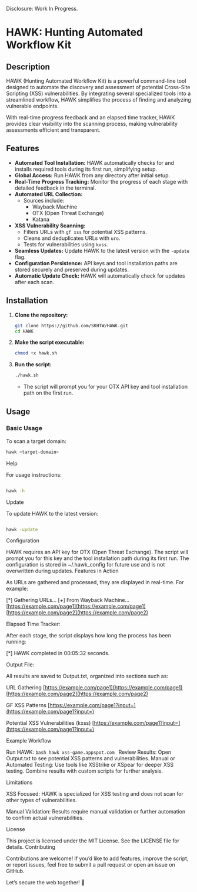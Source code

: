 Disclosure: Work In Progress.

# HAWK: Hunting Automated Workflow Kit

## Description

HAWK (Hunting Automated Workflow Kit) is a powerful command-line tool designed to automate the discovery and assessment of potential Cross-Site Scripting (XSS) vulnerabilities. By integrating several specialized tools into a streamlined workflow, HAWK simplifies the process of finding and analyzing vulnerable endpoints.

With real-time progress feedback and an elapsed time tracker, HAWK provides clear visibility into the scanning process, making vulnerability assessments efficient and transparent.

## Features

* **Automated Tool Installation:** HAWK automatically checks for and installs required tools during its first run, simplifying setup.
* **Global Access:** Run HAWK from any directory after initial setup.
* **Real-Time Progress Tracking:** Monitor the progress of each stage with detailed feedback in the terminal.
* **Automated URL Collection:**
    * Sources include:
        * Wayback Machine
        * OTX (Open Threat Exchange)
        * Katana
* **XSS Vulnerability Scanning:**
    * Filters URLs with `gf xss` for potential XSS patterns.
    * Cleans and deduplicates URLs with `uro`.
    * Tests for vulnerabilities using `kxss`.
* **Seamless Updates:** Update HAWK to the latest version with the `-update` flag.
* **Configuration Persistence:** API keys and tool installation paths are stored securely and preserved during updates.
* **Automatic Update Check:** HAWK will automatically check for updates after each scan.

## Installation

1.  **Clone the repository:**
    ```bash
    git clone https://github.com/SKHTW/HAWK.git
    cd HAWK
    ```
2.  **Make the script executable:**
    ```bash
    chmod +x hawk.sh
    ```
3.  **Run the script:**
    ```bash
    ./hawk.sh
    ```
    * The script will prompt you for your OTX API key and tool installation path on the first run.

## Usage

### Basic Usage

To scan a target domain:

```bash
hawk <target-domain>
```
Help

For usage instructions:
```bash

hawk -h
```
Update

To update HAWK to the latest version:
```bash

hawk -update
```
Configuration

HAWK requires an API key for OTX (Open Threat Exchange). The script will prompt you for this key and the tool installation path during its first run. The configuration is stored in ~/.hawk_config for future use and is not overwritten during updates.
Features in Action

As URLs are gathered and processed, they are displayed in real-time. For example:

[*] Gathering URLs...
  [+] From Wayback Machine...
  [https://example.com/page1](https://example.com/page1)
  [https://example.com/page2](https://example.com/page2)

Elapsed Time Tracker:

After each stage, the script displays how long the process has been running:

[*] HAWK completed in 00:05:32 seconds.

Output File:

All results are saved to Output.txt, organized into sections such as:

URL Gathering
[https://example.com/page1](https://example.com/page1)
[https://example.com/page2](https://example.com/page2)

GF XSS Patterns
[https://example.com/page1?input=](https://example.com/page1?input=)

Potential XSS Vulnerabilities (kxss)
[https://example.com/page1?input=](https://example.com/page1?input=)<script>alert(1)</script>

Example Workflow

  Run HAWK:
      ```bash
      hawk xss-game.appspot.com
      ```
    Review Results: Open Output.txt to see potential XSS patterns and vulnerabilities.
    Manual or Automated Testing: Use tools like XSStrike or XSpear for deeper XSS testing. Combine results with custom scripts for further analysis.

Limitations

  XSS Focused: HAWK is specialized for XSS testing and does not scan for other types of vulnerabilities.
  
  Manual Validation: Results require manual validation or further automation to confirm actual vulnerabilities.

License

This project is licensed under the MIT License. See the LICENSE file for details.
Contributing

Contributions are welcome! If you’d like to add features, improve the script, or report issues, feel free to submit a pull request or open an issue on GitHub.

Let’s secure the web together! 🚀
